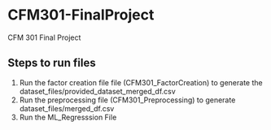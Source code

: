 # CFM301-FinalProject

CFM 301 Final Project

## Steps to run files

1. Run the factor creation file file (CFM301_FactorCreation) to generate the dataset_files/provided_dataset_merged_df.csv
2. Run the preprocessing file (CFM301_Preprocessing) to generate dataset_files/merged_df.csv
3. Run the ML_Regresssion File